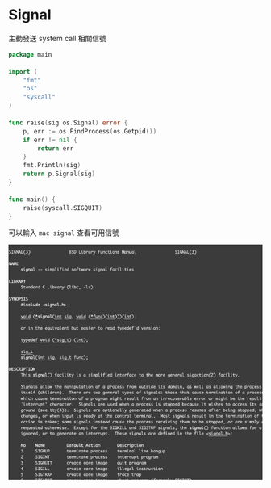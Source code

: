 # Signal

主動發送 system call 相關信號

```go
package main

import (
	"fmt"
	"os"
	"syscall"
)

func raise(sig os.Signal) error {
	p, err := os.FindProcess(os.Getpid())
	if err != nil {
		return err
	}
	fmt.Println(sig)
	return p.Signal(sig)
}

func main() {
	raise(syscall.SIGQUIT)
}
```

可以輸入 `mac signal` 查看可用信號

![](../.gitbook/assets/ying-mu-kuai-zhao-20200819-xia-wu-3.03.27.png)

